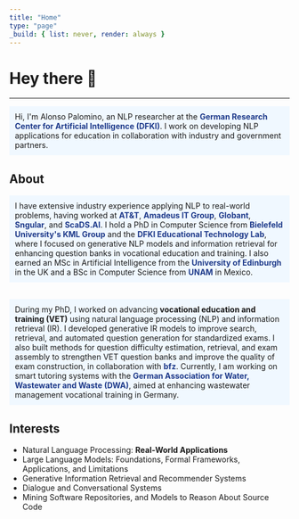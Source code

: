 ```yaml
---
title: "Home"
type: "page"
_build: { list: never, render: always }
---
```


# Hey there 🌵

---

<div style="background-color:#f0f8ff; padding:10px;">
Hi, I'm Alonso Palomino, an NLP researcher at the 
<a href="https://www.dfki.de/web" target="_blank" style="color:#1e3a8a; font-weight:bold; text-decoration:none;">
German Research Center for Artificial Intelligence (DFKI)</a>. I work on developing NLP applications for education in collaboration with industry and government partners.
</div>

## About 

<!-- About / Industry + Academic Background -->
<div style="background-color:#f0f8ff; padding:10px; margin-bottom:30px;">
I have extensive industry experience applying NLP to real-world problems, having worked at 
<a href="https://www.att.com/" target="_blank" style="color:#1e3a8a; font-weight:bold; text-decoration:none;">AT&amp;T</a>,  
<a href="https://amadeus.com/" target="_blank" style="color:#1e3a8a; font-weight:bold; text-decoration:none;">Amadeus IT Group</a>, 
<a href="https://www.globant.com/" target="_blank" style="color:#1e3a8a; font-weight:bold; text-decoration:none;">Globant</a>, 
<a href="https://www.sngular.com/" target="_blank" style="color:#1e3a8a; font-weight:bold; text-decoration:none;">Sngular</a>, and 
<a href="https://scads.ai/" target="_blank" style="color:#1e3a8a; font-weight:bold; text-decoration:none;">ScaDS.AI</a>. 
I hold a PhD in Computer Science from 
<a href="https://www.uni-bielefeld.de/fakultaeten/technische-fakultaet/arbeitsgruppen/kml/" target="_blank" style="color:#1e3a8a; font-weight:bold; text-decoration:none;">Bielefeld University's KML Group</a> and the 
<a href="https://www.dfki.de/en/web/research/research-departments/educational-technology-lab" target="_blank" style="color:#1e3a8a; font-weight:bold; text-decoration:none;">DFKI Educational Technology Lab</a>, where I focused on generative NLP models and information retrieval for enhancing question banks in vocational education and training. I also earned an MSc in Artificial Intelligence from the <a href="https://www.ed.ac.uk/" target="_blank" style="color:#1e3a8a; font-weight:bold; text-decoration:none;">University of Edinburgh</a> in the UK and a BSc in Computer Science from 
<a href="https://www.unam.mx/" target="_blank" style="color:#1e3a8a; font-weight:bold; text-decoration:none;">UNAM</a> in Mexico.
</div>


<!-- PhD + Research + Current Project -->
<div style="background-color:#f0f8ff; padding:10px;">
During my PhD, I worked on advancing <strong>vocational education and training (VET)</strong> using natural language processing (NLP) and information retrieval (IR). I developed generative IR models to improve search, retrieval, and automated question generation for standardized exams. 
I also built methods for question difficulty estimation, retrieval, and exam assembly to strengthen VET question banks and improve the quality of exam construction, in collaboration with <a href="https://www.bfz.de/" target="_blank" style="color:#1e3a8a; font-weight:bold; text-decoration:none;">bfz</a>. 
Currently, I am working on smart tutoring systems with the <a href="https://de.dwa.de/de/" target="_blank" style="color:#1e3a8a; font-weight:bold; text-decoration:none;">German Association for Water, Wastewater and Waste (DWA)</a>, aimed at enhancing wastewater management vocational training in Germany.
</div>






## Interests
* Natural Language Processing: **Real-World Applications**
* Large Language Models: Foundations, Formal Frameworks, Applications, and Limitations
* Generative Information Retrieval and Recommender Systems
* Dialogue and Conversational Systems
* Mining Software Repositories, and Models to Reason About Source Code

